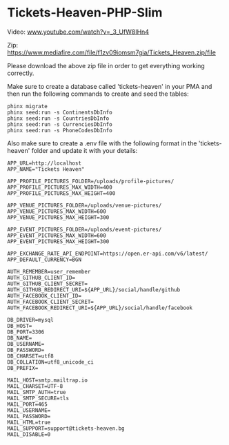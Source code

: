 # Tickets-Heaven-PHP-Slim

Video: www.youtube.com/watch?v=_3_UfW8IHn4

Zip: https://www.mediafire.com/file/f1zv09iomsm7gia/Tickets_Heaven.zip/file

Please download the above zip file in order to get everything working correctly.

Make sure to create a database called 'tickets-heaven' in your PMA and then run the following commands to create and seed the tables:

```
phinx migrate
phinx seed:run -s ContinentsDbInfo
phinx seed:run -s CountriesDbInfo
phinx seed:run -s CurrenciesDbInfo
phinx seed:run -s PhoneCodesDbInfo
```

Also make sure to create a .env file with the following format in the 'tickets-heaven' folder and update it with your details:

```
APP_URL=http://localhost
APP_NAME="Tickets Heaven"

APP_PROFILE_PICTURES_FOLDER=/uploads/profile-pictures/
APP_PROFILE_PICTURES_MAX_WIDTH=400
APP_PROFILE_PICTURES_MAX_HEIGHT=400

APP_VENUE_PICTURES_FOLDER=/uploads/venue-pictures/
APP_VENUE_PICTURES_MAX_WIDTH=600
APP_VENUE_PICTURES_MAX_HEIGHT=300

APP_EVENT_PICTURES_FOLDER=/uploads/event-pictures/
APP_EVENT_PICTURES_MAX_WIDTH=600
APP_EVENT_PICTURES_MAX_HEIGHT=300

APP_EXCHANGE_RATE_API_ENDPOINT=https://open.er-api.com/v6/latest/
APP_DEFAULT_CURRENCY=BGN

AUTH_REMEMBER=user_remember
AUTH_GITHUB_CLIENT_ID=
AUTH_GITHUB_CLIENT_SECRET=
AUTH_GITHUB_REDIRECT_URI=${APP_URL}/social/handle/github
AUTH_FACEBOOK_CLIENT_ID=
AUTH_FACEBOOK_CLIENT_SECRET=
AUTH_FACEBOOK_REDIRECT_URI=${APP_URL}/social/handle/facebook

DB_DRIVER=mysql
DB_HOST=
DB_PORT=3306
DB_NAME=
DB_USERNAME=
DB_PASSWORD=
DB_CHARSET=utf8
DB_COLLATION=utf8_unicode_ci
DB_PREFIX=

MAIL_HOST=smtp.mailtrap.io
MAIL_CHARSET=UTF-8
MAIL_SMTP_AUTH=true
MAIL_SMTP_SECURE=tls
MAIL_PORT=465
MAIL_USERNAME=
MAIL_PASSWORD=
MAIL_HTML=true
MAIL_SUPPORT=support@tickets-heaven.bg
MAIL_DISABLE=0
```
